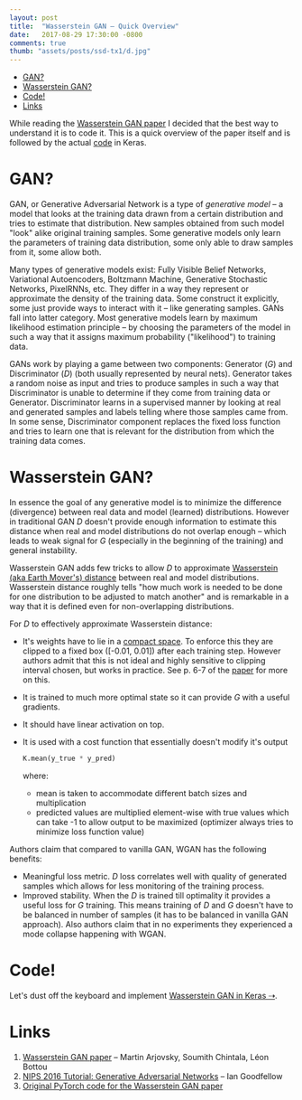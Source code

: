 ```yaml
---
layout: post
title:  "Wasserstein GAN – Quick Overview"
date:   2017-08-29 17:30:00 -0800
comments: true
thumb: "assets/posts/ssd-tx1/d.jpg"
---
```

<!-- 
- brief history and overview of generative models, gen models applications
- why gans and gen models are useful
- tree from Goddfellow's tutorial
- gans training explaned + drawing/schema
- what are wasserstein gans ('D is a cost function that estimates EM distance between trues (priors) and generated'), what problems they attempt to solve
- Implementing WGANS in keras - code walk-through + some pics
- conclusion (wgans vs gans, other novell GAN types)
- links

- split into 2 parts (GANS, Implementing WGAN)?


""This post comes from my experience trying to replicate --paper on WGANs--""

-- preface -- -->



<!-- TOC depthFrom:1 depthTo:6 withLinks:1 updateOnSave:1 orderedList:0 -->

- [GAN?](#gan)
- [Wasserstein GAN?](#wasserstein-gan)
- [Code!](#code)
- [Links](#links)

<!-- /TOC -->

While reading the [Wasserstein GAN paper](https://arxiv.org/pdf/1701.07875.pdf) I decided that the best way to understand it is to code it. This is a quick overview of the paper itself and is followed by the actual [code]() in Keras.


# GAN?

GAN, or Generative Adversarial Network is a type of _generative model_ – a model that looks at the training data drawn from a certain distribution and tries to estimate that distribution. New samples obtained from such model "look" alike original training samples. Some generative models only learn the parameters of training data distribution, some only able to draw samples from it, some allow both.

Many types of generative models exist: Fully Visible Belief Networks, Variational Autoencoders, Boltzmann Machine, Generative Stochastic Networks, PixelRNNs, etc. They differ in a way they represent or approximate the density of the training data. Some construct it explicitly, some just provide ways to interact with it – like generating samples. GANs fall into latter category. Most generative models learn by maximum likelihood estimation principle – by choosing the parameters of the model in such a way that it assigns maximum probability ("likelihood") to training data.   

GANs work by playing a game between two components: Generator (_G_) and Discriminator (_D_) (both usually represented by neural nets). Generator takes a random noise as input and tries to produce samples in such a way that Discriminator is unable to determine if they come from training data or Generator. Discriminator learns in a supervised manner by looking at real and generated samples and labels telling where those samples came from. In some sense, Discriminator component replaces the fixed loss function and tries to learn one that is relevant for the distribution from which the training data comes.

# Wasserstein GAN?

In essence the goal of any generative model is to minimize the difference (divergence) between real data and model (learned) distributions. However in traditional GAN _D_ doesn't provide enough information to estimate this distance when real and model distributions do not overlap enough – which leads to weak signal for _G_ (especially in the beginning of the training) and general instability.

Wasserstein GAN adds few tricks to allow _D_ to approximate [Wasserstein (aka Earth Mover's) distance](https://en.wikipedia.org/wiki/Wasserstein_metric) between real and model distributions. Wasserstein distance roughly tells "how much work is needed to be done for one distribution to be adjusted to match another" and is remarkable in a way that it is defined even for non-overlapping distributions.

For _D_ to effectively approximate Wasserstein distance:
- It's weights have to lie in a [compact space](https://en.wikipedia.org/wiki/Compact_space). To enforce this they are clipped to a fixed box ([-0.01, 0.01]) after each training step. However authors admit that this is not ideal and highly sensitive to clipping interval chosen, but works in practice. See p. 6-7 of the [paper](https://arxiv.org/pdf/1701.07875.pdf) for more on this.
- It is trained to much more optimal state so it can provide _G_ with a useful gradients.
- It should have linear activation on top.
- It is used with a cost function that essentially doesn't modify it's output

  ```python
  K.mean(y_true * y_pred)
  ```

    where:
    
    - mean is taken to accommodate different batch sizes and multiplication 
    - predicted values are multiplied element-wise with true values which can take -1 to allow output to be maximized (optimizer always tries to minimize loss function value)

Authors claim that compared to vanilla GAN, WGAN has the following benefits:

- Meaningful loss metric. _D_ loss correlates well with quality of generated samples which allows for less monitoring of the training process.
- Improved stability. When the _D_ is trained till optimality it provides a useful loss for _G_ training. This means training of _D_ and _G_ doesn't have to be balanced in number of samples (it has to be balanced in vanilla GAN approach). Also authors claim that in no experiments they experienced a mode collapse happening with WGAN.

# Code!

Let's dust off the keyboard and implement [Wasserstein GAN in Keras ⇢]().

# Links

1. [Wasserstein GAN paper](https://arxiv.org/pdf/1701.07875.pdf) – Martin Arjovsky, Soumith Chintala, Léon Bottou
1. [NIPS 2016 Tutorial: Generative Adversarial Networks](https://arxiv.org/pdf/1701.00160.pdf) – Ian Goodfellow
1. [Original PyTorch code for the Wasserstein GAN paper](https://github.com/martinarjovsky/WassersteinGAN)
